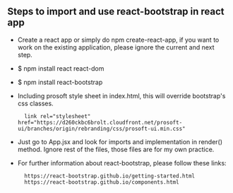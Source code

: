 ## Steps to import and use react-bootstrap in react app

- Create a react app or simply do npm create-react-app, if you want to work on the existing application, please ignore the current and next step.
- $ npm install react react-dom
- $ npm install react-bootstrap
- Including prosoft style sheet in index.html, this will override bootstrap's css classes.

        link rel="stylesheet" href="https://d260ckbc6brolt.cloudfront.net/prosoft-ui/branches/origin/rebranding/css/prosoft-ui.min.css"

- Just go to App.jsx and look for imports and implementation in render() method.
Ignore rest of the files, those files are for my own practice.

- For further information about react-bootstrap, please follow these links:

        https://react-bootstrap.github.io/getting-started.html
        https://react-bootstrap.github.io/components.html
        
